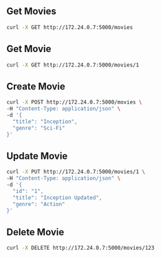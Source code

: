 ## Get Movies

```sh
curl -X GET http://172.24.0.7:5000/movies
```

## Get Movie

```sh
curl -X GET http://172.24.0.7:5000/movies/1
```

## Create Movie

```sh
curl -X POST http://172.24.0.7:5000/movies \
-H "Content-Type: application/json" \
-d '{
  "title": "Inception",
  "genre": "Sci-Fi"
}'
```

## Update Movie

```sh
curl -X PUT http://172.24.0.7:5000/movies/1 \
-H "Content-Type: application/json" \
-d '{
  "id": "1",
  "title": "Inception Updated",
  "genre": "Action"
}'
```

## Delete Movie

```sh
curl -X DELETE http://172.24.0.7:5000/movies/123
```